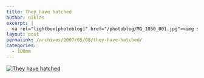 ```yaml
---
title: They have hatched
author: niklas
excerpt: |
  <a rel="lightbox[photoblog]" href="/photoblog/MG_1050_001.jpg"><img src="/photoblog/MG_1050_001.thumb.jpg" alt="They have hatched" title="They have hatched"/></a><p>Anne-Line's ducklings have hatched today. This was a picture taken this evening when I returned to visit her with my 100mm lens. I've taken quite a few shots of them so I'll be posting them shortly. Shot at 800 ISO with f/3.5 in 1/100 second.</p>
layout: post
permalink: /archives/2007/05/08/they-have-hatched/
categories:
  - 100mm
---
```

<a rel="lightbox[photoblog]" href="/photoblog/MG_1050_001.jpg"><img src="/photoblog/MG_1050_001.sized.jpg" alt="They have hatched" title="They have hatched" /></a>